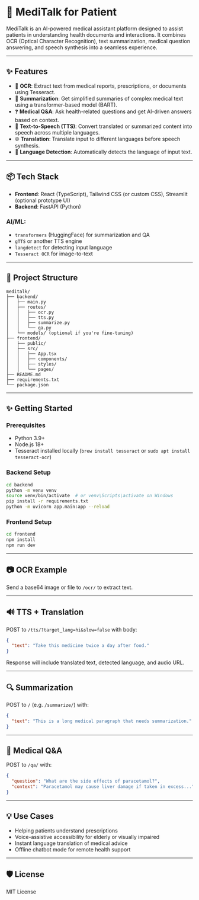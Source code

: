 # 🏥 MediTalk for Patient

MediTalk is an AI-powered medical assistant platform designed to assist patients in understanding health documents and interactions. It combines OCR (Optical Character Recognition), text summarization, medical question answering, and speech synthesis into a seamless experience.

---

## ✨ Features

- 📸 **OCR**: Extract text from medical reports, prescriptions, or documents using Tesseract.
- 📄 **Summarization**: Get simplified summaries of complex medical text using a transformer-based model (BART).
- ❓ **Medical Q&A**: Ask health-related questions and get AI-driven answers based on context.
- 🔡 **Text-to-Speech (TTS)**: Convert translated or summarized content into speech across multiple languages.
- 🌐 **Translation**: Translate input to different languages before speech synthesis.
- 🧠 **Language Detection**: Automatically detects the language of input text.

---

## 📦 Tech Stack

- **Frontend**: React (TypeScript), Tailwind CSS (or custom CSS), Streamlit (optional prototype UI)
- **Backend**: FastAPI (Python)

### AI/ML:

- `transformers` (HuggingFace) for summarization and QA
- `gTTS` or another TTS engine
- `langdetect` for detecting input language
- `Tesseract OCR` for image-to-text

---

## 📁 Project Structure

```
meditalk/
├── backend/
│   ├── main.py
│   ├── routes/
│   │   ├── ocr.py
│   │   ├── tts.py
│   │   ├── summarize.py
│   │   └── qa.py
│   └── models/ (optional if you're fine-tuning)
├── frontend/
│   ├── public/
│   ├── src/
│   │   ├── App.tsx
│   │   ├── components/
│   │   ├── styles/
│   │   └── pages/
├── README.md
├── requirements.txt
└── package.json
```

---

## ✨ Getting Started

### Prerequisites

- Python 3.9+
- Node.js 18+
- Tesseract installed locally (`brew install tesseract` or `sudo apt install tesseract-ocr`)

### Backend Setup

```bash
cd backend
python -m venv venv
source venv/bin/activate  # or venv\Scripts\activate on Windows
pip install -r requirements.txt
python -m uvicorn app.main:app --reload
```

### Frontend Setup

```bash
cd frontend
npm install
npm run dev
```

---

## 📷 OCR Example

Send a base64 image or file to `/ocr/` to extract text.

---

## 🔊 TTS + Translation

POST to `/tts/?target_lang=hi&slow=false` with body:

```json
{
  "text": "Take this medicine twice a day after food."
}
```

Response will include translated text, detected language, and audio URL.

---

## 🔍 Summarization

POST to `/` (e.g. `/summarize/`) with:

```json
{
  "text": "This is a long medical paragraph that needs summarization."
}
```

---

## 📖 Medical Q&A

POST to `/qa/` with:

```json
{
  "question": "What are the side effects of paracetamol?",
  "context": "Paracetamol may cause liver damage if taken in excess..."
}
```

---

## 💡 Use Cases

- Helping patients understand prescriptions
- Voice-assistive accessibility for elderly or visually impaired
- Instant language translation of medical advice
- Offline chatbot mode for remote health support

---

## 🛡️ License

MIT License
